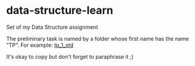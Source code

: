 # data-structure-learn

Set of my Data Structure assignment

The preliminary task is named by a folder whose first name has the name "TP".
For example: [tp_1_std](https://github.com/Dityath/data-structure-learn/tree/main/tp_1_std)

It's okay to copy but don't forget to paraphrase it ;)
